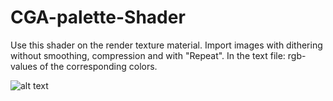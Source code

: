 # CGA-palette-Shader
Use this shader on the render texture material. Import images with dithering without smoothing, compression and with "Repeat".
In the text file: rgb-values of the corresponding colors.

![alt text](https://gamedev.ru/files/images/shader_cga_test.gif)
